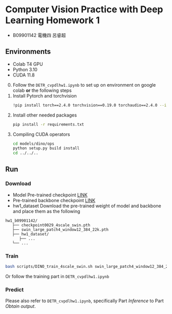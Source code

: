 # Computer Vision Practice with Deep Learning Homework 1
* B09901142 電機四 呂睿超

## Environments
* Colab T4 GPU
* Python 3.10
* CUDA 11.8

0. Follow the `DETR_cvpdlhw1.ipynb` to set up on environment on google colab **or** the following steps
1. Install Pytorch and torchvision
   ```sh
   !pip install torch==2.4.0 torchvision==0.19.0 torchaudio==2.4.0 --index-url https://download.pytorch.org/whl/cu118
   ```
2. Install other needed packages
   ```sh
   pip install -r requirements.txt
   ```
3. Compiling CUDA operators
   ```sh
   cd models/dino/ops
   python setup.py build install
   cd ../../..
   ```


## Run

### Download

* Model Pre-trained checkpoint [LINK](https://drive.google.com/file/d/1CrzFP0RycSC24KKmF5k0libLRJgpX9x0/view)
* Pre-trained backbone checkpoint [LINK](https://github.com/SwinTransformer/storage/releases/download/v1.0.0/swin_large_patch4_window12_384_22k.pth)
* hw1_dataset
Download the pre-trained weight of model and backbone and place them as the following 
```
hw1_b09901142/
   ├── checkpoint0029_4scale_swin.pth
   ├── swin_large_patch4_window12_384_22k.pth
   ├── hw1_dataset/
      ├── ...
   └── ...
```

### Train

```sh
bash scripts/DINO_train_4scale_swin.sh swin_large_patch4_window12_384_22k.pth 
```

Or follow the training part in ```DETR_cvpdlhw1.ipynb``` 

### Predict
Please also refer to ```DETR_cvpdlhw1.ipynb```, specifically Part *Inference* to Part *Obtain output*. 